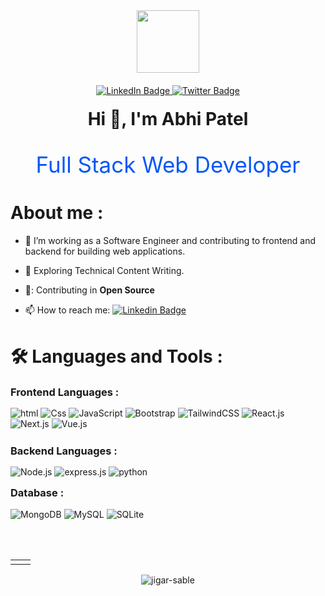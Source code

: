 <div id="header" align="center">
  <img src="https://i.postimg.cc/JncWVs8d/giphy-1-removebg-preview.png" width="100"/>
</div>
<div id="badges" align="center" style="margin-top:20px">
  <a href="https://www.linkedin.com/in/abhipatel001/">
    <img src="https://img.shields.io/badge/LinkedIn-blue?style=for-the-badge&logo=linkedin&logoColor=white" alt="LinkedIn Badge"/>
  </a>
  <a href="https://twitter.com/AbhiPat38814974">
    <img src="https://img.shields.io/badge/Twitter-red?style=for-the-badge&logo=twitter&logoColor=white" alt="Twitter Badge"/>
  </a>
</div>
<h1 align="center" style="margin-top:20px">Hi 👋, I'm Abhi Patel</h1>

<p align="center" style="font-size:35px; color:#0357F7">Full Stack Web Developer</p>


<h1>About me :</h1>

- 🔭 I’m working as a Software Engineer and contributing to frontend and backend for building web applications.

- 🌱 Exploring Technical Content Writing.

- 🤝: Contributing in <b>Open Source</b>

- 📫 How to reach me: [![Linkedin Badge](https://img.shields.io/badge/-linkedIn-blue?style=flat&logo=Linkedin&logoColor=white)](https://www.linkedin.com/in/abhipatel001/)

<h1 style="margin-top:40px"> 🛠️ Languages and Tools : </h1>

<h3 style="margin:15px 0px">Frontend Languages :</h3>

<div align="left" style="margin-bottom:25px">
  <img alt="html" src="https://img.shields.io/badge/Html-%23323330.svg?style=for-the-badge&logo=html5&logoColor=red"/>
  <img alt="Css" src="https://img.shields.io/badge/CSS-%23323330.svg?style=for-the-badge&logo=css3&logoColor=2862E9"/>
  <img alt="JavaScript" src="https://img.shields.io/badge/javascript-%23323330.svg?style=for-the-badge&logo=javascript&logoColor=EFD81D"/>
  <img alt="Bootstrap" src="https://img.shields.io/badge/bootstrap-%23323330.svg?style=for-the-badge&logo=bootstrap&logoColor=23563D7C"/>
  <img alt="TailwindCSS" src="https://img.shields.io/badge/Tailwind_CSS-%23323330.svg?style=for-the-badge&logo=tailwind-css&logoColor=23563D7C"/>
  <img alt="React.js" src="https://img.shields.io/badge/React.js-%23323330.svg?style=for-the-badge&logo=react&logoColor=23563D7C"/>
  <img alt="Next.js" src="https://img.shields.io/badge/Next.js-%23323330.svg?style=for-the-badge&logo=next.js&logoColor=23563D7C"/>
  <img alt="Vue.js" src="https://img.shields.io/badge/Vue.js-%23323330.svg?style=for-the-badge&logo=vue.js&logoColor=23563D7C"/>
</div>
<h3 style="margin:15px 0px">Backend Languages :</h3>

<div align="left" >
  <img alt="Node.js" src="https://img.shields.io/badge/Node.js-%23323330.svg?style=for-the-badge&logo=node.js&logoColor=green"/>
  <img alt="express.js" src="https://img.shields.io/badge/express.js-%23323330.svg?style=for-the-badge&logo=express&logoColor=8BBF3D"/>
  <img alt="python" src="https://img.shields.io/badge/python-%23323330.svg?style=for-the-badge&logo=python&logoColor=EFD81D"/>
 
</div>
<h3 style="margin-top:15px;">Database :</h3>

<div align="left" > 
  <img alt="MongoDB" src="https://img.shields.io/badge/MongoDB-%23323330.svg?style=for-the-badge&logo=MongoDB&logoColor=0FA54D"/>
  <img alt="MySQL" src="https://img.shields.io/badge/mysql-%23323330.svg?style=for-the-badge&logo=mysql&logoColor=DD8A00"/>
  <img alt="SQLite" src="https://img.shields.io/badge/sqlite-%23323330.svg?style=for-the-badge&logo=sqlite&logoColor=107AC9"/>

 
</div>
<br/>
<br/>
<table style="margin-top:30px">
  <tr>
    <td><img src="https://github-readme-stats.vercel.app/api?username=AbhiPatel10&show_icons=true&theme=dark&locale=en" alt="" /></td>
    <td><img src="https://github-readme-stats.vercel.app/api/top-langs?username=AbhiPatel10&show_icons=true&theme=dark&locale=en&layout=compact" alt="" /></td>
  </tr>
</table>

<div align="center">
<p><img align="center" src="https://github-readme-streak-stats.herokuapp.com/?user=AbhiPatel10&theme=dark" alt="jigar-sable" /></p>
 </div>
 <br>

<p style='display:none>Updated on : 09/12/2022 - 10.05</p>